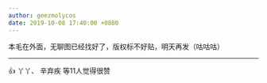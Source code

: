 ```yaml
---
author: geezmolycos
date: 2019-10-08 17:40:00 +0800
---
```

本毛在外面，无聊图已经找好了，版权标不好贴，明天再发（咕咕咕）

---
👍 丫丫、 辛弃疾 等11人觉得很赞
